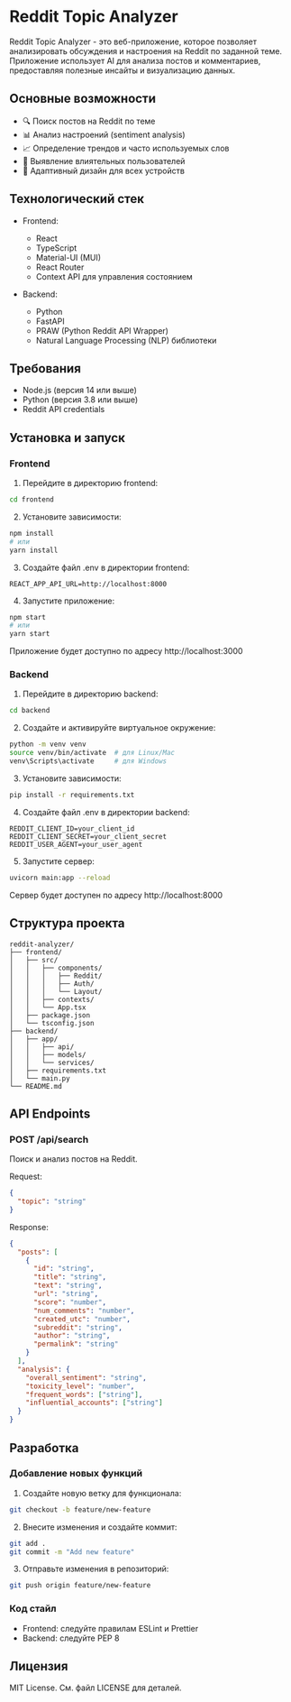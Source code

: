 # Reddit Topic Analyzer

Reddit Topic Analyzer - это веб-приложение, которое позволяет анализировать обсуждения и настроения на Reddit по заданной теме. Приложение использует AI для анализа постов и комментариев, предоставляя полезные инсайты и визуализацию данных.

## Основные возможности

- 🔍 Поиск постов на Reddit по теме
- 📊 Анализ настроений (sentiment analysis)
- 📈 Определение трендов и часто используемых слов
- 🎯 Выявление влиятельных пользователей
- 📱 Адаптивный дизайн для всех устройств

## Технологический стек

- Frontend:
  - React
  - TypeScript
  - Material-UI (MUI)
  - React Router
  - Context API для управления состоянием

- Backend:
  - Python
  - FastAPI
  - PRAW (Python Reddit API Wrapper)
  - Natural Language Processing (NLP) библиотеки

## Требования

- Node.js (версия 14 или выше)
- Python (версия 3.8 или выше)
- Reddit API credentials

## Установка и запуск

### Frontend

1. Перейдите в директорию frontend:
```bash
cd frontend
```

2. Установите зависимости:
```bash
npm install
# или
yarn install
```

3. Создайте файл .env в директории frontend:
```env
REACT_APP_API_URL=http://localhost:8000
```

4. Запустите приложение:
```bash
npm start
# или
yarn start
```

Приложение будет доступно по адресу http://localhost:3000

### Backend

1. Перейдите в директорию backend:
```bash
cd backend
```

2. Создайте и активируйте виртуальное окружение:
```bash
python -m venv venv
source venv/bin/activate  # для Linux/Mac
venv\Scripts\activate     # для Windows
```

3. Установите зависимости:
```bash
pip install -r requirements.txt
```

4. Создайте файл .env в директории backend:
```env
REDDIT_CLIENT_ID=your_client_id
REDDIT_CLIENT_SECRET=your_client_secret
REDDIT_USER_AGENT=your_user_agent
```

5. Запустите сервер:
```bash
uvicorn main:app --reload
```

Сервер будет доступен по адресу http://localhost:8000

## Структура проекта

```
reddit-analyzer/
├── frontend/
│   ├── src/
│   │   ├── components/
│   │   │   ├── Reddit/
│   │   │   ├── Auth/
│   │   │   └── Layout/
│   │   ├── contexts/
│   │   └── App.tsx
│   ├── package.json
│   └── tsconfig.json
├── backend/
│   ├── app/
│   │   ├── api/
│   │   ├── models/
│   │   └── services/
│   ├── requirements.txt
│   └── main.py
└── README.md
```

## API Endpoints

### POST /api/search
Поиск и анализ постов на Reddit.

Request:
```json
{
  "topic": "string"
}
```

Response:
```json
{
  "posts": [
    {
      "id": "string",
      "title": "string",
      "text": "string",
      "url": "string",
      "score": "number",
      "num_comments": "number",
      "created_utc": "number",
      "subreddit": "string",
      "author": "string",
      "permalink": "string"
    }
  ],
  "analysis": {
    "overall_sentiment": "string",
    "toxicity_level": "number",
    "frequent_words": ["string"],
    "influential_accounts": ["string"]
  }
}
```

## Разработка

### Добавление новых функций

1. Создайте новую ветку для функционала:
```bash
git checkout -b feature/new-feature
```

2. Внесите изменения и создайте коммит:
```bash
git add .
git commit -m "Add new feature"
```

3. Отправьте изменения в репозиторий:
```bash
git push origin feature/new-feature
```

### Код стайл

- Frontend: следуйте правилам ESLint и Prettier
- Backend: следуйте PEP 8

## Лицензия

MIT License. См. файл LICENSE для деталей. 